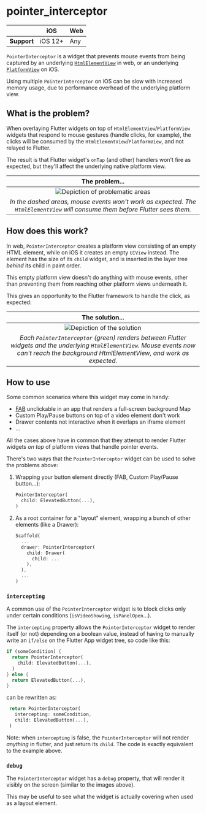 # pointer_interceptor

|             | iOS     | Web |
|-------------|---------|-----|
| **Support** | iOS 12+ | Any |

`PointerInterceptor` is a widget that prevents mouse events from being captured by an underlying [`HtmlElementView`](https://api.flutter.dev/flutter/widgets/HtmlElementView-class.html) in web, or an underlying [`PlatformView`](https://api.flutter.dev/flutter/widgets/PlatformViewLink-class.html) on iOS.

Using multiple `PointerInterceptor` on iOS can be slow with increased memory usage, due to performance overhead of the underlying platform view. 

## What is the problem?

When overlaying Flutter widgets on top of `HtmlElementView`/`PlatformView` widgets that respond to mouse gestures (handle clicks, for example), the clicks will be consumed by the `HtmlElementView`/`PlatformView`, and not relayed to Flutter.

The result is that Flutter widget's `onTap` (and other) handlers won't fire as expected, but they'll affect the underlying native platform view.

|The problem...|
|:-:|
|![Depiction of problematic areas](https://raw.githubusercontent.com/flutter/packages/cb6dbcdd230528c0c246c81d93386c512f9a23d0/packages/pointer_interceptor/pointer_interceptor/doc/img/affected-areas.png)|
|_In the dashed areas, mouse events won't work as expected. The `HtmlElementView` will consume them before Flutter sees them._|

## How does this work?

In web, `PointerInterceptor` creates a platform view consisting of an empty HTML element, while on iOS it creates an empty `UIView` instead. The element has the size of its `child` widget, and is inserted in the layer tree _behind_ its child in paint order.

This empty platform view doesn't do anything with mouse events, other than preventing them from reaching other platform views underneath it.

This gives an opportunity to the Flutter framework to handle the click, as expected:

|The solution...|
|:-:|
|![Depiction of the solution](https://raw.githubusercontent.com/flutter/packages/cb6dbcdd230528c0c246c81d93386c512f9a23d0/packages/pointer_interceptor/pointer_interceptor/doc/img/fixed-areas.png)|
|_Each `PointerInterceptor` (green) renders between Flutter widgets and the underlying `HtmlElementView`. Mouse events now can't reach the background HtmlElementView, and work as expected._|

## How to use

Some common scenarios where this widget may come in handy:

* [FAB](https://api.flutter.dev/flutter/material/FloatingActionButton-class.html) unclickable in an app that renders a full-screen background Map
* Custom Play/Pause buttons on top of a video element don't work
* Drawer contents not interactive when it overlaps an iframe element
* ...

All the cases above have in common that they attempt to render Flutter widgets *on top* of platform views that handle pointer events.

There's two ways that the `PointerInterceptor` widget can be used to solve the problems above:

1. Wrapping your button element directly (FAB, Custom Play/Pause button...):

    ```dart
    PointerInterceptor(
      child: ElevatedButton(...),
    )
    ```

2. As a root container for a "layout" element, wrapping a bunch of other elements (like a Drawer):

    ```dart
    Scaffold(
      ...
      drawer: PointerInterceptor(
        child: Drawer(
          child: ...
        ),
      ),
      ...
    )
    ```

### `intercepting`

A common use of the `PointerInterceptor` widget is to block clicks only under
certain conditions (`isVideoShowing`, `isPanelOpen`...).

The `intercepting` property allows the `PointerInterceptor` widget to render
itself (or not) depending on a boolean value, instead of having to manually
write an `if/else` on the Flutter App widget tree, so code like this:

  ```dart
  if (someCondition) {
    return PointerInterceptor(
      child: ElevatedButton(...),
    )
  } else {
    return ElevatedButton(...),
  }
  ```

can be rewritten as:

   ```dart
    return PointerInterceptor(
      intercepting: someCondition,
      child: ElevatedButton(...),
    )
   ```

Note: when `intercepting` is false, the `PointerInterceptor` will not render
_anything_ in flutter, and just return its `child`. The code is exactly
equivalent to the example above.

### `debug`

The `PointerInterceptor` widget has a `debug` property, that will render it visibly on the screen (similar to the images above).

This may be useful to see what the widget is actually covering when used as a layout element.
